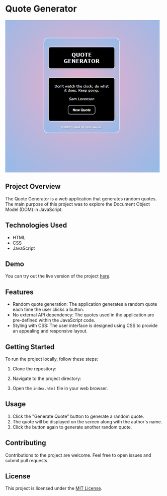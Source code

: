 # Quote Generator

![Mobile View](https://github.com/prynskaf/quotes-generator/blob/main/images/mobile-qoutes.png?raw=true)

## Project Overview
The Quote Generator is a web application that generates random quotes. The main purpose of this project was to explore the Document Object Model (DOM) in JavaScript.

## Technologies Used
- HTML
- CSS
- JavaScript

## Demo
You can try out the live version of the project [here](https://singular-lollipop-cc5774.netlify.app).

## Features
- Random quote generation: The application generates a random quote each time the user clicks a button.
- No external API dependency: The quotes used in the application are pre-defined within the JavaScript code.
- Styling with CSS: The user interface is designed using CSS to provide an appealing and responsive layout.

## Getting Started
To run the project locally, follow these steps:

1. Clone the repository:

2. Navigate to the project directory:

3. Open the `index.html` file in your web browser.

## Usage
1. Click the "Generate Quote" button to generate a random quote.
2. The quote will be displayed on the screen along with the author's name.
3. Click the button again to generate another random quote.

## Contributing
Contributions to the project are welcome. Feel free to open issues and submit pull requests.

## License
This project is licensed under the [MIT License](LICENSE).
